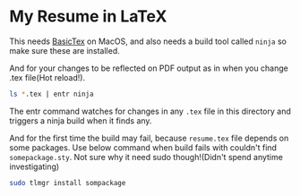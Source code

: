 # My Resume in LaTeX

This needs [BasicTex](https://www.tug.org/mactex/morepackages.html) on MacOS, and also needs a build tool called `ninja` so make sure these are installed.

And for your changes to be reflected on PDF output as in when you change .tex file(Hot reload!).

```bash
ls *.tex | entr ninja
```

The entr command watches for changes in any `.tex` file in this directory and triggers a ninja build when it finds any.

And for the first time the build may fail, because `resume.tex` file depends on some packages. Use below command when build fails with couldn't find `somepackage.sty`.
Not sure why it need sudo though!(Didn't spend anytime investigating)
```bash
sudo tlmgr install sompackage
```
